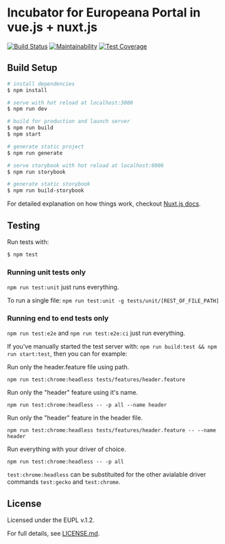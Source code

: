 # Incubator for Europeana Portal in vue.js + nuxt.js
 [![Build Status](https://travis-ci.com/europeana/incubator-portal-vue-nuxt.svg?branch=master)](https://travis-ci.com/europeana/incubator-portal-vue-nuxt) [![Maintainability](https://api.codeclimate.com/v1/badges/6d547010dcc180c40cf5/maintainability)](https://codeclimate.com/github/europeana/incubator-portal-vue-nuxt/maintainability) [![Test Coverage](https://api.codeclimate.com/v1/badges/6d547010dcc180c40cf5/test_coverage)](https://codeclimate.com/github/europeana/incubator-portal-vue-nuxt/test_coverage)
## Build Setup

``` bash
# install dependencies
$ npm install

# serve with hot reload at localhost:3000
$ npm run dev

# build for production and launch server
$ npm run build
$ npm start

# generate static project
$ npm run generate

# serve storybook with hot reload at localhost:6006
$ npm run storybook

# generate static storybook
$ npm run build-storybook

```

For detailed explanation on how things work, checkout [Nuxt.js docs](https://nuxtjs.org).

## Testing

Run tests with:

```bash
$ npm test
```
### Running unit tests only
`npm run test:unit` just runs everything.

To run a single file: `npm run test:unit -g tests/unit/[REST_OF_FILE_PATH]`

### Running end to end tests only

`npm run test:e2e` and `npm run test:e2e:ci` just run everything.


If you've manually started the test server with: `npm run build:test && npm run start:test`, then you can for example:

Run only the header.feature file using path.

```npm run test:chrome:headless tests/features/header.feature```


Run only the "header" feature using it's name.

```npm run test:chrome:headless -- -p all --name header```


Run only the "header" feature in the header file.

```npm run test:chrome:headless tests/features/header.feature -- --name header```


Run everything with your driver of choice.

```npm run test:chrome:headless -- -p all```


`test:chrome:headless` can be substituited for the other avialable driver commands `test:gecko` and `test:chrome`.



## License

Licensed under the EUPL v.1.2.

For full details, see [LICENSE.md](LICENSE.md).
